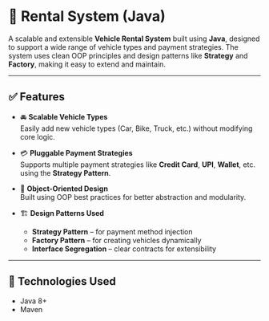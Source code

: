 # 🚗 Rental System (Java)

A scalable and extensible **Vehicle Rental System** built using **Java**, designed to support a wide range of vehicle types and payment strategies. The system uses clean OOP principles and design patterns like **Strategy** and **Factory**, making it easy to extend and maintain.

---

## ✅ Features

- 🚘 **Scalable Vehicle Types**  
  Easily add new vehicle types (Car, Bike, Truck, etc.) without modifying core logic.

- 💳 **Pluggable Payment Strategies**  
  Supports multiple payment strategies like **Credit Card**, **UPI**, **Wallet**, etc. using the **Strategy Pattern**.

- 🧱 **Object-Oriented Design**  
  Built using OOP best practices for better abstraction and modularity.

- 🏗️ **Design Patterns Used**  
  - **Strategy Pattern** – for payment method injection  
  - **Factory Pattern** – for creating vehicles dynamically  
  - **Interface Segregation** – clear contracts for extensibility

---

## 🧩 Technologies Used

- Java 8+
- Maven
